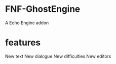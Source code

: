 # FNF-GhostEngine
A Echo Engine addon

# features
 New text
New dialogue
 New difficulties
New editors
